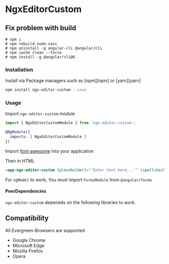 # NgxEditorCustom



## Fix problem with build
```
# npm i
# npm rebuild node-sass 
# npm uninstall -g angular-cli @angular/cli
# npm cache clean --force
# npm install -g @angular/cli@6
```

### Installation

Install via Package managers such as [npm][npm] or [yarn][yarn]

```bash
npm install ngx-editor-custom --save
```

### Usage

Import `ngx-editor-custom` module

```typescript
import { NgxEditorCustomModule } from 'ngx-editor-custom';

@NgModule({
  imports: [ NgxEditorCustomModule ]
})
```

Import [font-awesome](https://github.com/FortAwesome/Font-Awesome) into your application

Then in HTML

```html
<app-ngx-editor-custom [placeholder]="'Enter text here...'" [spellcheck]="true" [(ngModel)]="htmlContent"></app-ngx-editor-custom>
```

For `ngModel` to work, You must import `FormsModule` from `@angular/forms`

#### PeerDependencies

`ngx-editor-custom` depeneds on the following libraries to work.


## Compatibility

All Evergreen-Browsers are supported

* Google Chrome
* Microsoft Edge
* Mozilla Firefox
* Opera
